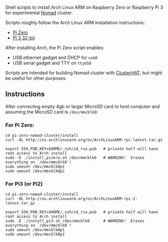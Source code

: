 
Shell scripts to install Arch Linux ARM on Raspberry Zero or
Raspberry Pi 3 for experimental [Nomad](https://www.nomadproject.io/)
cluster.

Scripts roughly follow the Arch Linux ARM installation instructions:

 * [Pi Zero](https://archlinuxarm.org/platforms/armv6/raspberry-pi#installation)
 * [Pi 3 32-bit](https://archlinuxarm.org/platforms/armv7/broadcom/raspberry-pi-2#installation)

After installing Arch, the Pi Zero script enables:

 * USB ethernet gadget and DHCP for `usb0`
 * USB serial gadget and TTY on `ttyGS0`

Scripts are intended for building Nomad cluster with [ClusterHAT](https://clusterhat.com/),
but might be useful for other purposes.

## Instructions

After connecting empty 4gb or larger MicroSD card to host computer
and assuming the MicroSD card is `/dev/mmcblk0`:

### For Pi Zero:

    cd pi-zero-nomad-cluster/install
    curl -OL http://os.archlinuxarm.org/os/ArchLinuxARM-rpi-latest.tar.gz

    export SSH_PUB_KEY=$HOME/.ssh/id_rsa.pub   # private half will have root access to Arch install
    sudo -E ./install_pizero.sh /dev/mmcblk0   # WARNING!  Erases everything on `/dev/mmcblk0`!
    sudo umount /dev/mmcblk0p1
    sudo umount /dev/mmcblk0p2

### For Pi3 (or Pi2)

    cd pi-zero-nomad-cluster/install
    curl -OL http://os.archlinuxarm.org/os/ArchLinuxARM-rpi-2-latest.tar.gz

    export SSH_PUB_KEY=$HOME/.ssh/id_rsa.pub   # private half will have root access to Arch install
    sudo -E ./install_pi3.sh /dev/mmcblk0      # WARNING!  Erases everything on `/dev/mmcblk0`!
    sudo umount /dev/mmcblk0p1
    sudo umount /dev/mmcblk0p2

